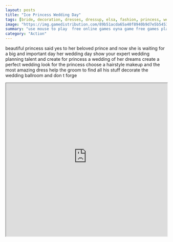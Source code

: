 ```yaml
---
layout: posts
title: "Ice Princess Wedding Day"
tags: [bride, decoration, dresses, dressup, elsa, fashion, princess, wedding, free, online, games, oyna, game, free, games, play, play, games]
image: "https://img.gamedistribution.com/89b51acda65a40f8940b9d7e5b5453aa.jpg"
summary: "use mouse to play  free online games oyna game free games play play games"
category: "Action"
---
```


beautiful princess said yes to her beloved prince and now she is waiting for a big and important day her wedding day show your expert wedding planning talent and create for princess a wedding of her dreams create a perfect wedding look for the princess choose a hairstyle makeup and the most amazing dress help the groom to find all his stuff decorate the wedding ballroom and don t forge

<iframe width="100%" height="480px;" src="https://html5.gamedistribution.com/89b51acda65a40f8940b9d7e5b5453aa/"></iframe>
